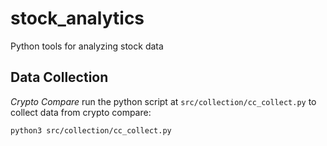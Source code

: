 # stock_analytics
Python tools for analyzing stock data

## Data Collection

*Crypto Compare*
run the python script at `src/collection/cc_collect.py` to collect data from
crypto compare:

```shell
python3 src/collection/cc_collect.py
```
